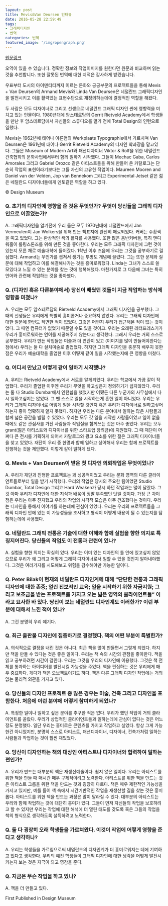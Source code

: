 ```yaml
---
layout: post
title: Mevis&Van Deursen 인터뷰
date: 2016-05-28 22:59:49
tags:
- 그래픽디자인
- 번역
categories: 번역
featured_image: '/img/opengraph.png'
---
```

[원문링크](http://design.designmuseum.org/design/mevis-en-van-deursen.html)

오역이 있을 수 있습니다. 정확한 정보와 작업이미지를 원한다면 원문과 비교하며 읽는 것을 추천합니다. 또한 잘못된 번역에 대한 지적은 감사하게 받겠습니다.

우표부터 도시의 아이덴티티까지 이르는 문화와 공공부문의 프로젝트들을 통해 Mevis + Van Deursen의 Armand Mevis와 Linda Van Deursen은 네덜란드 그래픽디자인을 발전시키고 이를 활력있는 표현수단으로 재정의하는데에 결정적인 역할을 해왔다.

두 사람은 모두 디자이너로 그리고 선생으로 네덜란드 그래픽 디자인 씬에 영향력을 미치고 있는 인물이다. 1980년대에 암스테르담의 Gerrit Rietveld Academy에서 학생들을 만난 후 암스테르담에서 자신들의 스튜디오를 열기 전에 Total Design의 인턴으로 일했다.

Mevis는 1962년에 태어나 아른험의 Werkplaats Typographie에서 가르치며 Van Deursen은 1961년에 태어나 Gerrit Rietveld Academy의 디자인 학과장을 맡고있다. 그들은 Museum of Modern Art와 패션디자이너 Viktor & Rolf을 위한 네덜란드 건축협회의 문화사업에서부터 함께 일하기 시작했다. 그들이 Mechac Gaba, Carlos Amorales 그리고 Gabriel Orozco 같은 아티스트들을 위해 만들어 온 카탈로그는 단순히 작업의 표현이라기보다는 그들 자신의 고유한 작업이다. Maureen Mooren and Daniel van der Velden, Jop van Bennekom 그리고 Experimental Jetset 같은 젊은 네덜란드 디자이너들에게 멘토같은 역할을 하고 있다.

© Design Museum

### Q. 초기의 디자인에 영향을 준 것은 무엇인가? 무엇이 당신들을 그래픽 디자인으로 이끌었는가?

A. 그래픽디자인을 알기전에 우리 둘은 모두 1970년대에 네덜란드에서 Jan Vermeulen이 Jan Wolkers을 위해 만든 책표지에 완전히 매료되었다. 커버는 주황색을 띠고 있었다. 그는 환상적인 색의 활자를 사용했다. 또한 많은 음반커버들, 특히 앤디워홀이 롤링스톤즈를 위해 만든 것을 좋아한다. 우리는 모두 그래픽 디자인에 그런 것이 있는지 모른 채로 예술대학에 들어갔다. 1학년 이후 즈음에 우리는 그것을 공부하기로 결심했다. Armand는 무언가를 겹쳐서 생기는 투명도 개념에 끌렸다. 그는 또한 문제와 질문에 대해 작업하고 이를 해결해나가는 것을 흥미로워했다. Linda는 그녀가 스스로 쓸모있다고 느낄 수 있는 분야를 찾는 것에 행복해했다. 마찬가지로 그 다음에 그녀는 특히 언어와 관련해 작업하는 것을 좋아했다.

### Q. (디자인 혹은 다른분야에서) 당신이 배웠던 것들이 지금 작업하는 방식에 영향을 미쳤나?

A. 우리는 모두 암스테르담의 Rietveld Academy에서 그래픽 디자인을 공부했다. 그 때의 선생들은 우리에게 특별히 흥미롭거나 중요하지 않았다. 우리는 그래픽 디자인에 대한 질문에 한번도 직면한 적이 없었다. 그것은 어쩐지 우리가 접근해본 적이 없는 것이었다. 그 때엔 컴퓨터가 없었기 때문일 수도 있을 것이고. 우리는 오래된 레터프레스기가 우리가 흥미로워하는 언어를 제공해주지 않는다고 생각했다. 그래서 우리는 거의 스스로 공부했다. 우리가 만든 작업들은 미술과 더 연관이 있고 (이미지를 많이 만들어야한다는 점에서) 우리는 둘 다 설치미술로 졸업했다. 하지만 그래픽 디자인을 충분히 배우지 못한 점은 우리가 예술대학을 졸업한 이후 어떻게 같이 일을 시작했는지에 큰 영향을 미쳤다.

### Q. 어디서 만났고 어떻게 같이 일하기 시작했나?

A. 우리는 Rietveld Academy에서 서로를 알게되었다. 우리는 학교에서 가끔 같이 작업했다. 우리가 졸업한 이후엔 우리가 무엇을 하고싶은지 정의하기가 쉽지않았다. 우리는 둘 다 Studio Dumbar에서 인턴쉽을 했었지만 어쨌든 다른 누군가의 사무실에서 다시 일하고싶지는 않았다. 그 땐 스스로 일을 시작하는게 흔한 일이 아니었다. 우리는 우리가 그래픽 디자이너로 어떻게 일을 시작할 것인지 혹은 우리가 디자이너로 일하고싶어하는지 좋아 명확하게 알지 못했다. 하지만 우리는 다른 분야에서 일하는 많은 사람들과 함께 넓은 공간을 빌릴 수 있었다. 우리는 모두 갓 일을 시작한 사람들이었고 일이 없을때에도 같은 관심사를 가진 사람들과 작업실을 함께쓰는 것은 아주 좋았다. 우리는 모두 grant(젊은 아티스트와 디자이너를 위한 스타트업 장려금)에 지원했다. 그 때 재단이 어쩌다 큰 전시를 기획하게 되어서 카탈로그와 광고 요소를 위한 젊은 그래픽 디자이너들을 찾고 있었다. 재단이 우리 중 한명과 함께 일하고 싶어해서 우리는 함께 프로젝트를 진행하는 것을 제안했다. 이렇게 같이 일하게 됐다.

### Q. Mevis + Van Deursen이 받은 첫 디자인 의뢰작업은 무엇이었나?

A. 우리가 재단과 진행한 프로젝트는 꽤 성공적이었고 우리는 문화 영역의 다른 클라이언트들로부터 일을 받기 시작했다. 우리의 작업은 당시의 주요한 팀이었던 Studio Dumbar, Total Design 그리고 Hard Weaken가 당시 하던 작업과는 많이 달랐다. 그것 아마 우리가 디자인에 대한 지식과 배움이 정말 부족했던 탓일 것이다. 가장 큰 차이점은 우리는 아주 진지했고 우리의 작업의 시각적 모습은 아주 건조했다는 것이다. 우리는 디자인을 통해서 이야기를 하는데에 관심이 있었다. 우리는 우리의 프로젝트들을 그래픽 디자인 안에 있는 이 가능성들을 조사하고 형식이 어떻게 내용이 될 수 있는지를 탐험하는데에 사용했다.

### Q. 네덜란드 그래픽 전통은 기술에 대한 이해와 함께 실험을 향한 의지로 특징지어진다. 당신들의 작업도 이 전통과 관련이 있나?

A. 실험을 향한 의지는 확실히 있다. 우리는 이미 있는 디자인의 틀 안에 있고싶지 않았으므로 우리가 왜 그리고 어떻게 그래픽 디자이너로서 일할 수 있을 것인지 알아내야했다. 그것은 여러가지를 시도해보고 위험을 감수해야만 가능한 일이다.

### Q. Peter Bilak이 현재의 네덜란드 디자인계에 대해 “단단한 전통과 그래픽디자인에 대한 존중; 열린 진보적인 교육; 일을 시작하기 위한 자금지원; 그리고 보조금을 받는 프로젝트를 가지고 오는 넓은 영역의 클라이언트들” 이라고 묘사한 바 있다. 당신이 보는 네덜란드 디자인계도 이러한가? 이런 부분에 대해서 느낀 적이 있나?

A. 그건 분명히 우리 얘기다.

### Q. 최근 출판물 디자인에 집중하기로 결정했다. 책의 어떤 부분이 특별한가?

A. 의식적으로 결정을 내린 것은 아니다. 최근 책을 많이 만들면서 그렇게 되었다. 하지만 책을 만들 수 있다는 것은 좋은 일이다. 우리는 책 속의 시간의 관점을 좋아한다. 책을 읽고 공부하려면 시간이 걸린다. 우리는 그것을 우리의 디자인에 이용했다. 그것은 책 전체를 통과하는 아이디어를 발전시킬 가능성을 주었다. 책을 편집하는 것은 우리에게 매우 중요하다. 게다가 책은 오브젝트이기도 하다. 책은 다른 그래픽 디자인 작업에는 거의 없는 물리적 외관을 가지고 있다.

### Q. 당신들의 디자인 프로젝트 중 많은 경우는 미술, 건축 그리고 디자인을 포함한다. 처음에 이런 분야에 어떻게 참여하게 되었나?

A. 특정한 일이나 일하고 싶은 분야를 추구한 적은 없다. 우리가 했던 작업이 거의 클라이언트를 골랐다. 우리가 상업적인 클라이언트들과 일하는데에 관심이 없다는 것은 어느정도 분명했다. 일단 우리는 흥미로운 콘텐츠를 가지고 작업하고 싶었다. 항상 그게 가능한건 아니었지만, 분명히 스스로 아티스트, 패션디자이너, 디자이너, 건축가처럼 일하는 사람들과 작업하는 것이 훨씬 재밌었다.

### Q. 당신이 디자인하는 책의 대상인 아티스트나 디자이너와 협력하여 일하는 편인가?

A. 우리가 만드는 대부분의 책은 재생산예술이다. 쉽지 않은 일이다. 우리는 아티스트를 위한 책을 만들 때 매시간 매우 구체적이려고 노력한다. 아티스트를 위한 책을 만드는 것은 아티스트 그룹을 위한 책을 만드는 것과 굉장히 다르다. 책은 매우 제한적인 가능성을 가지고 있지만, 예를 들어 책 속에서 시간기반적인 작업을 재생산할 길을 찾는 것은 흥미롭다. 아티스트를 위한 책을 만드는 과정은 많이 달라질 수 있다. 대부분의 아티스트는 우리와 함께 작업하는 것에 대단히 흥미가 있다. 그들이 먼저 자신들의 작업을 보호하려고 할 수 있지만 우리는 작업에 대한 해석에 더 열린 태도를 갖도록 혹은 그들의 작업을 책의 형식으로 생각하도록 설득하려고 노력한다.

### Q. 둘 다 굉장히 오래 학생들을 가르쳐왔다. 이것이 작업에 어떻게 영향을 준다고 생각하나?

A. 우리는 학생들을 가르침으로써 네덜란드의 디자인계가 더 흥미로워지는 데에 기여하고 있다고 생각한다. 우리의 예전 학생들이 그래픽 디자인에 대한 생각을 어떻게 발전시키는지 보는 것은 자극이 되고 영감을 준다.

### Q. 지금은 무슨 작업을 하고 있나?

A. 책을 더 만들고 있다.

First Published in Design Museum